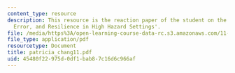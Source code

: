 ```yaml
---
content_type: resource
description: This resource is the reaction paper of the student on the topic 'Threat,
  Error, and Resilience in High Hazard Settings'.
file: /media/https%3A/open-learning-course-data-rc.s3.amazonaws.com/11-941-disaster-vulnerability-and-resilience-spring-2005/45480f22975d0df1bab87c16d6c966af_patricia_chang11.pdf
file_type: application/pdf
resourcetype: Document
title: patricia_chang11.pdf
uid: 45480f22-975d-0df1-bab8-7c16d6c966af
---
```

